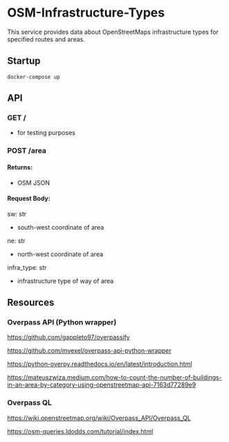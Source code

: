 # OSM-Infrastructure-Types

This service provides data about OpenStreetMaps infrastructure types for specified routes and areas.

## Startup

 `docker-compose up`

 ## API

 ### GET /

 - for testing purposes

 ### POST /area

#### Returns:

- OSM JSON

#### Request Body:

sw: str

- south-west coordinate of area

ne: str

- north-west coordinate of area

infra_type: str

- infrastructure type of way of area

## Resources

### Overpass API (Python wrapper)

https://github.com/gappleto97/overpassify

https://github.com/mvexel/overpass-api-python-wrapper

https://python-overpy.readthedocs.io/en/latest/introduction.html

https://mateuszwiza.medium.com/how-to-count-the-number-of-buildings-in-an-area-by-category-using-openstreetmap-api-7163d77289e9

### Overpass QL

https://wiki.openstreetmap.org/wiki/Overpass_API/Overpass_QL

https://osm-queries.ldodds.com/tutorial/index.html
